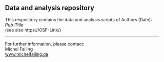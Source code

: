 ## Data and analysis repository

This respository contains the data and analysis scripts of Authors (Date):  *Pub-Title* \
(see also https://OSF-Link/)

---

For further information, please contact:\
Michel Failing\
www.michelfailing.de
